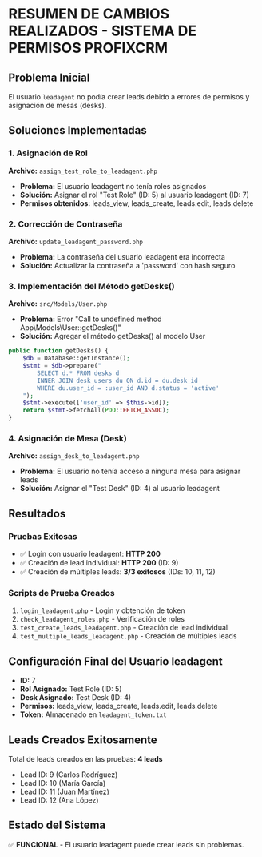 # RESUMEN DE CAMBIOS REALIZADOS - SISTEMA DE PERMISOS PROFIXCRM

## Problema Inicial
El usuario `leadagent` no podía crear leads debido a errores de permisos y asignación de mesas (desks).

## Soluciones Implementadas

### 1. Asignación de Rol
**Archivo:** `assign_test_role_to_leadagent.php`
- **Problema:** El usuario leadagent no tenía roles asignados
- **Solución:** Asignar el rol "Test Role" (ID: 5) al usuario leadagent (ID: 7)
- **Permisos obtenidos:** leads_view, leads_create, leads.edit, leads.delete

### 2. Corrección de Contraseña
**Archivo:** `update_leadagent_password.php`
- **Problema:** La contraseña del usuario leadagent era incorrecta
- **Solución:** Actualizar la contraseña a 'password' con hash seguro

### 3. Implementación del Método getDesks()
**Archivo:** `src/Models/User.php`
- **Problema:** Error "Call to undefined method App\Models\User::getDesks()"
- **Solución:** Agregar el método getDesks() al modelo User
```php
public function getDesks() {
    $db = Database::getInstance();
    $stmt = $db->prepare("
        SELECT d.* FROM desks d 
        INNER JOIN desk_users du ON d.id = du.desk_id 
        WHERE du.user_id = :user_id AND d.status = 'active'
    ");
    $stmt->execute(['user_id' => $this->id]);
    return $stmt->fetchAll(PDO::FETCH_ASSOC);
}
```

### 4. Asignación de Mesa (Desk)
**Archivo:** `assign_desk_to_leadagent.php`
- **Problema:** El usuario no tenía acceso a ninguna mesa para asignar leads
- **Solución:** Asignar el "Test Desk" (ID: 4) al usuario leadagent

## Resultados

### Pruebas Exitosas
- ✅ Login con usuario leadagent: **HTTP 200**
- ✅ Creación de lead individual: **HTTP 200** (ID: 9)
- ✅ Creación de múltiples leads: **3/3 exitosos** (IDs: 10, 11, 12)

### Scripts de Prueba Creados
1. `login_leadagent.php` - Login y obtención de token
2. `check_leadagent_roles.php` - Verificación de roles
3. `test_create_leads_leadagent.php` - Creación de lead individual
4. `test_multiple_leads_leadagent.php` - Creación de múltiples leads

## Configuración Final del Usuario leadagent
- **ID:** 7
- **Rol Asignado:** Test Role (ID: 5)
- **Desk Asignado:** Test Desk (ID: 4)
- **Permisos:** leads_view, leads_create, leads.edit, leads.delete
- **Token:** Almacenado en `leadagent_token.txt`

## Leads Creados Exitosamente
Total de leads creados en las pruebas: **4 leads**
- Lead ID: 9 (Carlos Rodríguez)
- Lead ID: 10 (María García)
- Lead ID: 11 (Juan Martínez)
- Lead ID: 12 (Ana López)

## Estado del Sistema
✅ **FUNCIONAL** - El usuario leadagent puede crear leads sin problemas.